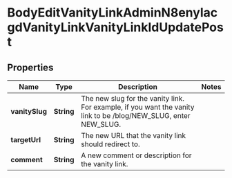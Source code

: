 

# BodyEditVanityLinkAdminN8enylacgdVanityLinkVanityLinkIdUpdatePost


## Properties

| Name | Type | Description | Notes |
|------------ | ------------- | ------------- | -------------|
|**vanitySlug** | **String** | The new slug for the vanity link. For example, if you want the vanity link to be /blog/NEW_SLUG, enter NEW_SLUG. |  |
|**targetUrl** | **String** | The new URL that the vanity link should redirect to. |  |
|**comment** | **String** | A new comment or description for the vanity link. |  |



